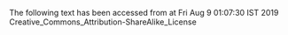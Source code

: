 The following text has been accessed from at Fri Aug 9 01:07:30 IST 2019
Creative_Commons_Attribution-ShareAlike_License
